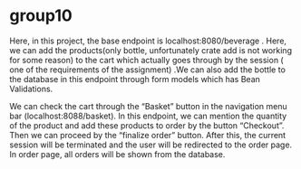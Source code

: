 # group10

Here, in this project, the base endpoint is localhost:8080/beverage . Here, we can add the products(only bottle, unfortunately crate add is not working for some reason) to the cart which actually goes through by the session ( one of the requirements of the assignment) .We can also add the bottle to the database in this endpoint through form models which has Bean Validations.

We can check the cart through the “Basket” button in the navigation menu bar (localhost:8088/basket). In this endpoint, we can mention the quantity of the product and add these products to order by the button “Checkout”.  Then we can proceed by the “finalize order” button.  After this, the current session will be terminated and the user will be redirected to the order page. In order page, all orders will be shown from the database. 


